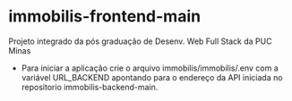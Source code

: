 # immobilis-frontend-main
Projeto integrado da pós graduação de Desenv. Web Full Stack da PUC Minas
- Para iniciar a aplicação crie o arquivo immobilis/immobilis/.env com a variável URL_BACKEND apontando para o endereço da API iniciada no repositorio immobilis-backend-main.

